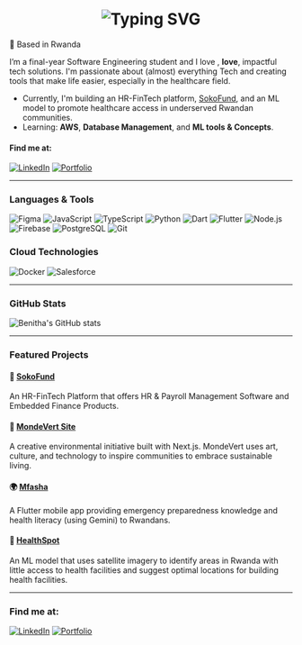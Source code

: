 <div align="center">
    <h1>
        <img src="https://readme-typing-svg.herokuapp.com?font=Jetbrains+mono&size=40&duration=3000&color=33FF33&center=true&vCenter=true&width=435&lines=Hi hi..+I'm+Benitha;This+is..;..my+Github..;" alt="Typing SVG"/>
    </h1>
</div>

📍 Based in Rwanda  

I’m a final-year Software Engineering student and I love , **love**, impactful tech solutions. I'm passionate about (almost) everything Tech and creating tools that make life easier, especially in the healthcare field.

- Currently, I'm building an HR-FinTech platform, [SokoFund](https://www.sokofund.com/), and an ML model to promote healthcare access in underserved Rwandan communities.
- Learning: **AWS**, **Database Management**, and **ML tools & Concepts**.

#### Find me at:

[![LinkedIn](https://img.shields.io/badge/-LinkedIn-0A66C2?style=flat&logo=linkedin&logoColor=white)](https://www.linkedin.com/in/benitha-uwituze/)
[![Portfolio](https://img.shields.io/badge/-Portfolio-111?style=flat&logo=vercel&logoColor=white)](https://benithauwituze.netlify.app/)

---

### Languages & Tools

<!-- Tech icons using shields.io -->
![Figma](https://img.shields.io/badge/Figma-F24E1E?style=flat&logo=figma&logoColor=white)
![JavaScript](https://img.shields.io/badge/JavaScript-F7DF1E?style=flat&logo=javascript&logoColor=black)
![TypeScript](https://img.shields.io/badge/TypeScript-3178C6?style=flat&logo=typescript&logoColor=white)
![Python](https://img.shields.io/badge/Python-3776AB?style=flat&logo=python&logoColor=white)
![Dart](https://img.shields.io/badge/Dart-0175C2?style=flat&logo=dart&logoColor=white)
![Flutter](https://img.shields.io/badge/Flutter-02569B?style=flat&logo=flutter&logoColor=white)
![Node.js](https://img.shields.io/badge/Node.js-339933?style=flat&logo=node.js&logoColor=white)
![Firebase](https://img.shields.io/badge/Firebase-FFCA28?style=flat&logo=firebase&logoColor=black)
![PostgreSQL](https://img.shields.io/badge/PostgreSQL-4169E1?style=flat&logo=postgresql&logoColor=white)
![Git](https://img.shields.io/badge/Git-F05032?style=flat&logo=git&logoColor=white)

### Cloud Technologies

![Docker](https://img.shields.io/badge/Docker-02569B?style=flat&logo=docker&logoColor=white)
![Salesforce](https://img.shields.io/badge/Salesforce-4169E1?style=flat&logo=salesforce&logoColor=white)

---

### GitHub Stats

![Benitha's GitHub stats](https://github-readme-stats.vercel.app/api?username=buwituze&show_icons=true&theme=radical)

---

### Featured Projects

#### 🔗 [SokoFund](https://www.sokofund.com/)
An HR-FinTech Platform that offers HR & Payroll Management Software and Embedded Finance Products.

#### 🎨 [MondeVert Site](https://github.com/buwituze/MondeVertSite)
A creative environmental initiative built with Next.js. MondeVert uses art, culture, and technology to inspire communities to embrace sustainable living.

#### 🌍 [Mfasha](https://github.com/Ajang-Deng98/mfasha_app_group6)  
A Flutter mobile app providing emergency preparedness knowledge and health literacy (using Gemini) to Rwandans.

#### 🏥 [HealthSpot](https://github.com/buwituze/HealthSpot_Model)  
An ML model that uses satellite imagery to identify areas in Rwanda with little access to health facilities and suggest optimal locations for building health facilities.

---

### Find me at:

[![LinkedIn](https://img.shields.io/badge/-LinkedIn-0A66C2?style=flat&logo=linkedin&logoColor=white)](https://www.linkedin.com/in/benitha-uwituze/)
[![Portfolio](https://img.shields.io/badge/-Portfolio-111?style=flat&logo=vercel&logoColor=white)](https://benithauwituze.netlify.app/)
